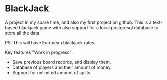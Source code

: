 # BlackJack
A project in my spare time, and also my first project on github. This is a text-based blackjack game with also support for a local postgresql database to store all the data. 

PS. This will have European blackjack rules.

Key features "Work in progress":
- Save previous board records, and display them.
- Database of players and their amount of money.
- Support for unlimited amount of splits.
